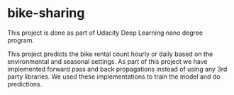 # bike-sharing

This project is done as part of Udacity Deep Learning nano degree program.

This project predicts the bike rental count hourly or daily based on the environmental and seasonal settings.
As part of this project we have implemented forward pass and back propagations instead of using any 3rd party libraries.
We used these implementations to train the model and do predictions.
